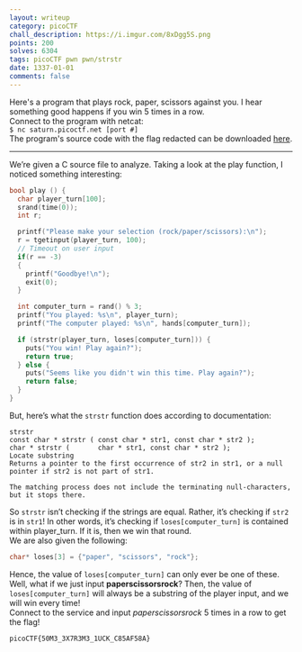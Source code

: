 ```yaml
---
layout: writeup
category: picoCTF
chall_description: https://i.imgur.com/8xDgg5S.png
points: 200
solves: 6304
tags: picoCTF pwn pwn/strstr
date: 1337-01-01
comments: false
---
```


Here's a program that plays rock, paper, scissors against you. I hear something good happens if you win 5 times in a row.  
Connect to the program with netcat:   
`$ nc saturn.picoctf.net [port #]`  
The program's source code with the flag redacted can be downloaded [here](https://github.com/Nightxade/ctf-writeups/tree/master/assets/CTFs/picoCTF/game-redacted.c).  

---

We’re given a C source file to analyze. Taking a look at the play function, I noticed something interesting:  
```c
bool play () {
  char player_turn[100];
  srand(time(0));
  int r;

  printf("Please make your selection (rock/paper/scissors):\n");
  r = tgetinput(player_turn, 100);
  // Timeout on user input
  if(r == -3)
  {
    printf("Goodbye!\n");
    exit(0);
  }

  int computer_turn = rand() % 3;
  printf("You played: %s\n", player_turn);
  printf("The computer played: %s\n", hands[computer_turn]);

  if (strstr(player_turn, loses[computer_turn])) {
    puts("You win! Play again?");
    return true;
  } else {
    puts("Seems like you didn't win this time. Play again?");
    return false;
  }
}
```

But, here’s what the `strstr` function does according to documentation:  

    strstr
    const char * strstr ( const char * str1, const char * str2 );      char * strstr (       char * str1, const char * str2 );
    Locate substring
    Returns a pointer to the first occurrence of str2 in str1, or a null pointer if str2 is not part of str1.

    The matching process does not include the terminating null-characters, but it stops there.

So `strstr` isn’t checking if the strings are equal. Rather, it’s checking if `str2` is in `str1`! In other words, it’s checking if `loses[computer_turn]` is contained within player_turn. If it is, then we win that round.  
We are also given the following:  
```c
char* loses[3] = {"paper", "scissors", "rock"};
```
Hence, the value of `loses[computer_turn]` can only ever be one of these. Well, what if we just input **paperscissorsrock**? Then, the value of `loses[computer_turn]` will always be a substring of the player input, and we will win every time!  
Connect to the service and input *paperscissorsrock* 5 times in a row to get the flag!  

    picoCTF{50M3_3X7R3M3_1UCK_C85AF58A}